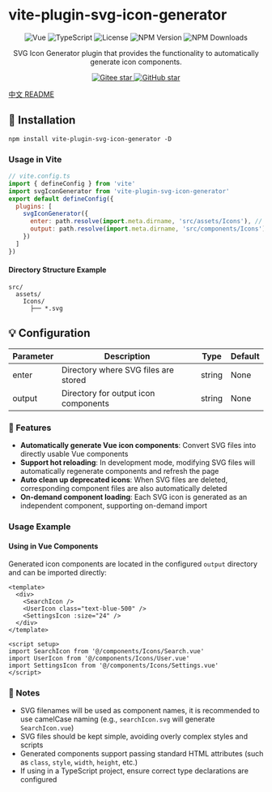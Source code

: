 # vite-plugin-svg-icon-generator

<div align="center">

![Vue](https://img.shields.io/badge/Vue.js-3.x-4FC08D?style=flat-square&logo=vue.js)
![TypeScript](https://img.shields.io/badge/TypeScript-4.x-3178C6?style=flat-square&logo=typescript)
![License](https://img.shields.io/badge/License-MIT-green?style=flat-square)
![NPM Version](https://img.shields.io/npm/v/vite-plugin-svg-icon-generator?style=flat-square)
![NPM Downloads](https://img.shields.io/npm/dm/vite-plugin-svg-icon-generator?style=flat-square)

SVG Icon Generator plugin that provides the functionality to automatically generate icon components.

</div>

<div align="center">
  <a href="https://gitee.com/salted-fish-333/vite-plugin-svg-icon-generator" target="_blank">
    <img src="https://gitee.com/salted-fish-333/vite-plugin-svg-icon-generator/badge/star.svg?theme=dark" alt="Gitee star" />
  </a>
  <a href="https://github.com/Saltedfish117/vite-plugin-svg-icon-generator" target="_blank">
    <img src="https://img.shields.io/github/stars/Saltedfish117/vite-plugin-svg-icon-generator?style=social" alt="GitHub star" />
  </a>
</div>

[中文 README](README.md)

## 🚀 Installation
```
npm install vite-plugin-svg-icon-generator -D
```
### Usage in Vite
```js
// vite.config.ts
import { defineConfig } from 'vite'
import svgIconGenerator from 'vite-plugin-svg-icon-generator'
export default defineConfig({
  plugins: [
    svgIconGenerator({
      enter: path.resolve(import.meta.dirname, 'src/assets/Icons'), // Directory where SVG files are stored
      output: path.resolve(import.meta.dirname, 'src/components/Icons'), // Directory for output icon components
    })
  ]
})
```

#### Directory Structure Example

```
src/
  assets/
    Icons/
      ├── *.svg
```
## 💡 Configuration
| Parameter | Description | Type | Default |
| --------- | ----------- | ---- | ------- |
| enter     | Directory where SVG files are stored | string | None |
| output    | Directory for output icon components | string | None |
### 📃 Features

- **Automatically generate Vue icon components**: Convert SVG files into directly usable Vue components
- **Support hot reloading**: In development mode, modifying SVG files will automatically regenerate components and refresh the page
- **Auto clean up deprecated icons**: When SVG files are deleted, corresponding component files are also automatically deleted
- **On-demand component loading**: Each SVG icon is generated as an independent component, supporting on-demand import

### Usage Example

#### Using in Vue Components

Generated icon components are located in the configured `output` directory and can be imported directly:

```vue
<template>
  <div>
    <SearchIcon />
    <UserIcon class="text-blue-500" />
    <SettingsIcon :size="24" />
  </div>
</template>

<script setup>
import SearchIcon from '@/components/Icons/Search.vue'
import UserIcon from '@/components/Icons/User.vue'
import SettingsIcon from '@/components/Icons/Settings.vue'
</script>
```

### 📣 Notes
- SVG filenames will be used as component names, it is recommended to use camelCase naming (e.g., `searchIcon.svg` will generate `SearchIcon.vue`)
- SVG files should be kept simple, avoiding overly complex styles and scripts
- Generated components support passing standard HTML attributes (such as `class`, `style`, `width`, `height`, etc.)
- If using in a TypeScript project, ensure correct type declarations are configured
